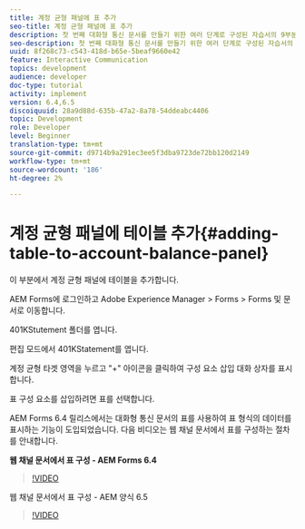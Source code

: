 ```yaml
---
title: 계정 균형 패널에 표 추가
seo-title: 계정 균형 패널에 표 추가
description: 첫 번째 대화형 통신 문서를 만들기 위한 여러 단계로 구성된 자습서의 9부분입니다. 이 부분에서는 [계정 균형] 패널에 표를 추가합니다.
seo-description: 첫 번째 대화형 통신 문서를 만들기 위한 여러 단계로 구성된 자습서의 9부분입니다. 이 부분에서는 [계정 균형] 패널에 표를 추가합니다.
uuid: 8f268c73-c543-418d-b65e-5beaf9660e42
feature: Interactive Communication
topics: development
audience: developer
doc-type: tutorial
activity: implement
version: 6.4,6.5
discoiquuid: 28a9d88d-635b-47a2-8a78-54ddeabc4406
topic: Development
role: Developer
level: Beginner
translation-type: tm+mt
source-git-commit: d9714b9a291ec3ee5f3dba9723de72bb120d2149
workflow-type: tm+mt
source-wordcount: '186'
ht-degree: 2%

---
```



# 계정 균형 패널에 테이블 추가{#adding-table-to-account-balance-panel}

이 부분에서 계정 균형 패널에 테이블을 추가합니다.

AEM Forms에 로그인하고 Adobe Experience Manager > Forms > Forms 및 문서로 이동합니다.

401KStutement 폴더를 엽니다.

편집 모드에서 401KStatement를 엽니다.

계정 균형 타겟 영역을 누르고 &quot;+&quot; 아이콘을 클릭하여 구성 요소 삽입 대화 상자를 표시합니다.

표 구성 요소를 삽입하려면 표를 선택합니다.

AEM Forms 6.4 릴리스에서는 대화형 통신 문서의 표를 사용하여 표 형식의 데이터를 표시하는 기능이 도입되었습니다. 다음 비디오는 웹 채널 문서에서 표를 구성하는 절차를 안내합니다.

**웹 채널 문서에서 표 구성 - AEM Forms 6.4**

>[!VIDEO](https://video.tv.adobe.com/v/22360/?quality=9&learn=on)

웹 채널 문서에서 표 구성 - AEM 양식 6.5

>[!VIDEO](https://video.tv.adobe.com/v/27847?quality=9&learn=on)


